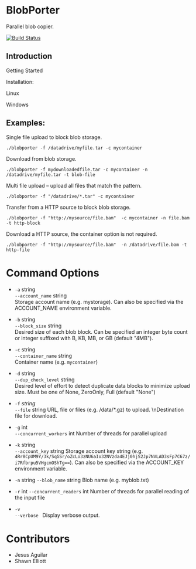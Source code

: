 # BlobPorter
Parallel blob copier.

[![Build Status](https://travis-ci.com/Azure/blobporter.svg?token=Z5GQEwTGA6wT7qdrzXsm&branch=travis-integration)](https://travis-ci.com/Azure/blobporter)

## Introduction

Getting Started

Installation:

Linux

Windows


## Examples:
Single file upload to block blob storage.

`./blobporter -f /datadrive/myfile.tar -c mycontainer`

Download from blob storage.

`./blobporter -f mydownloadedfile.tar -c mycontainer -n /datadrive/myfile.tar -t blob-file`

Multi file upload – upload all files that match the pattern.

`./blobporter -f "/datadrive/*.tar" -c mycontainer`

Transfer from a HTTP source to block blob storage.

`./blobporter -f "http://mysource/file.bam"  -c mycontainer -n file.bam -t http-block`


Download a HTTP source, the container option is not required.

`./blobporter -f "http://mysource/file.bam"  -n /datadrive/file.bam -t http-file`


# Command Options

- `-a` string  
  `--account_name` string  
Storage account name (e.g. mystorage). Can also be specified via the ACCOUNT_NAME environment variable.

- `-b` string  
`--block_size` string  
Desired size of each blob block. 
Can be specified an integer byte count or integer suffixed with B, KB, MB, or GB (default "4MB").

- `-c` string  
`--container_name` string  
Container name (e.g. `mycontainer`)

- `-d` string  
`--dup_check_level` string    
Desired level of effort to detect duplicate data blocks to minimize upload size.
Must be one of None, ZeroOnly, Full (default "None")

- `-f` *string*  
`--file` string
URL, file or files (e.g. /data/*.gz) to upload. \nDestination file for download.


- `-g` int  
`--concurrent_workers` int
Number of threads for parallel upload

- `-k` string  
`--account_key` string
Storage account key string
(e.g. `4Rr8CpUM9Y/3k/SqGSr/oZcLo3zNU6aIo32NVzda4EJj0hjS2Jp7NVLAD3sFp7C67z/i7Rfbrpu5VHgcmOShTg==`).
Can also be specified via the ACCOUNT_KEY environment variable.

- `-n` string
`--blob_name` string
Blob name (e.g. myblob.txt)

- `-r` int
`--concurrent_readers` int
Number of threads for parallel reading of the input file

- `-v`  
`--verbose `
Display verbose output.

# Contributors
- Jesus Aguilar
- Shawn Elliott
